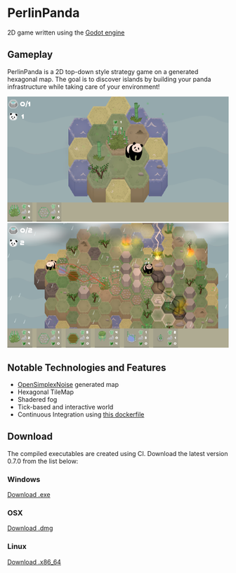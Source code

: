# PerlinPanda

2D game written using the [Godot engine](https://godotengine.org/)

## Gameplay
PerlinPanda is a 2D top-down style strategy game on a generated hexagonal map.
The goal is to discover islands by building your panda infrastructure while taking care of your environment!

![](https://raw.githubusercontent.com/AnJ95/PerlinPanda/master/README/shot_01.png?token=ABBO6VB4ZJ5QST5ZTEZDB4S5W56WK")
![](https://raw.githubusercontent.com/AnJ95/PerlinPanda/master/README/shot_02.png?token=ABBO6VA2SUU55V2ESBHBGQS5W56XQ")

## Notable Technologies and Features
* [OpenSimplexNoise](https://godotengine.org/article/simplex-noise-lands-godot-31) generated map
* Hexagonal TileMap
* Shadered fog
* Tick-based and interactive world
* Continuous Integration using [this dockerfile](https://github.com/GameDrivenDesign/docker-godot-export)

## Download

The compiled executables are created using CI.
Download the latest version 0.7.0 from the list below:

### Windows ###
[Download .exe](https://github.com/AnJ95/PerlinPanda/blob/master/build/perlinpanda_0.7.0.0_windows.zip)

### OSX ###
[Download .dmg](https://github.com/AnJ95/PerlinPanda/blob/master/build/perlinpanda_0.7.0.0_osx.zip)

### Linux ###
[Download .x86_64](https://github.com/AnJ95/PerlinPanda/blob/master/build/perlinpanda_0.7.0.0_linux.zip)

